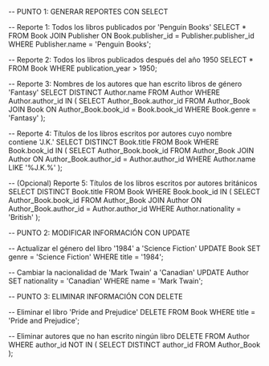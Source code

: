 -- PUNTO 1: GENERAR REPORTES CON SELECT

-- Reporte 1: Todos los libros publicados por 'Penguin Books'
SELECT * 
FROM Book
JOIN Publisher ON Book.publisher_id = Publisher.publisher_id
WHERE Publisher.name = 'Penguin Books';

-- Reporte 2: Todos los libros publicados después del año 1950
SELECT * 
FROM Book
WHERE publication_year > 1950;

-- Reporte 3: Nombres de los autores que han escrito libros de género 'Fantasy'
SELECT DISTINCT Author.name 
FROM Author
WHERE Author.author_id IN (
    SELECT Author_Book.author_id
    FROM Author_Book
    JOIN Book ON Author_Book.book_id = Book.book_id
    WHERE Book.genre = 'Fantasy'
);

-- Reporte 4: Títulos de los libros escritos por autores cuyo nombre contiene 'J.K.'
SELECT DISTINCT Book.title
FROM Book
WHERE Book.book_id IN (
    SELECT Author_Book.book_id
    FROM Author_Book
    JOIN Author ON Author_Book.author_id = Author.author_id
    WHERE Author.name LIKE '%J.K.%'
);

-- (Opcional) Reporte 5: Títulos de los libros escritos por autores británicos
SELECT DISTINCT Book.title
FROM Book
WHERE Book.book_id IN (
    SELECT Author_Book.book_id
    FROM Author_Book
    JOIN Author ON Author_Book.author_id = Author.author_id
    WHERE Author.nationality = 'British'
);


-- PUNTO 2: MODIFICAR INFORMACIÓN CON UPDATE

-- Actualizar el género del libro '1984' a 'Science Fiction'
UPDATE Book
SET genre = 'Science Fiction'
WHERE title = '1984';

-- Cambiar la nacionalidad de 'Mark Twain' a 'Canadian'
UPDATE Author
SET nationality = 'Canadian'
WHERE name = 'Mark Twain';


-- PUNTO 3: ELIMINAR INFORMACIÓN CON DELETE

-- Eliminar el libro 'Pride and Prejudice'
DELETE FROM Book
WHERE title = 'Pride and Prejudice';

-- Eliminar autores que no han escrito ningún libro
DELETE FROM Author
WHERE author_id NOT IN (
    SELECT DISTINCT author_id
    FROM Author_Book
);
